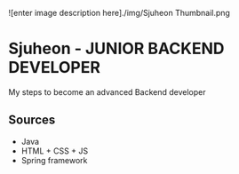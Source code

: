 ![enter image description here]./img/Sjuheon Thumbnail.png
# Sjuheon -  JUNIOR BACKEND 	DEVELOPER
My steps to become an advanced Backend developer

## Sources

 

 - Java
 - HTML + CSS + JS
 - Spring framework
